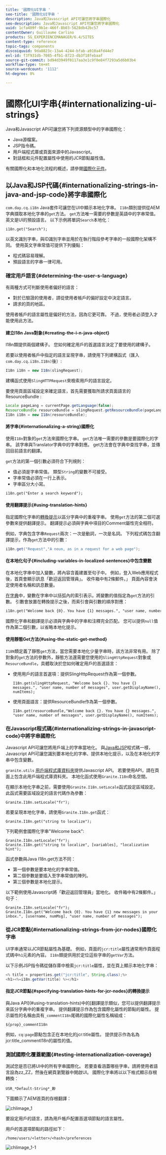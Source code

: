 ```yaml
---
title: '國際化UI字串 '
seo-title: '國際化UI字串 '
description: Java和Javascript API可讓您將字串國際化
seo-description: Java和Javascript API可讓您將字串國際化
uuid: 1cfa409f-9b1e-466f-8b03-5628db42bc57
contentOwner: Guillaume Carlino
products: SG_EXPERIENCEMANAGER/6.4/SITES
content-type: reference
topic-tags: components
discoiquuid: 9da8823c-13a4-4244-bfab-a910a4fd44e7
exl-id: f3f931db-7085-4fb1-8723-db3f18febaaf
source-git-commit: bd94d3949f0117aa3e1c9f0e84f7293a5d6b03b4
workflow-type: tm+mt
source-wordcount: '1112'
ht-degree: 0%

---
```


# 國際化UI字串{#internationalizing-ui-strings}

Java和Javascript API可讓您將下列資源類型中的字串國際化：

* Java源檔案。
* JSP指令碼。
* 用戶端程式庫或頁面來源中的Javascript。
* 對話框和元件配置屬性中使用的JCR節點屬性值。

有關國際化和本地化流程的概述，請參閱[國際化元件](/help/sites-developing/i18n.md)。

## 以Java和JSP代碼{#internationalizing-strings-in-java-and-jsp-code}將字串國際化

`com.day.cq.i18n` Java套件可讓您在UI中顯示本地化字串。 `I18n`類別提供從AEM字典擷取本地化字串的`get`方法。 `get`方法唯一需要的參數是英語中的字串常值。 英文是UI的預設語言。 以下示例將單詞`Search`本地化：

`i18n.get("Search");`

以英文識別字串，與ID識別字串並用於在執行階段參考字串的一般國際化架構不同。 使用英文字串常值可提供下列優點：

* 程式碼容易理解。
* 預設語言的字串一律可用。

### 確定用戶語言{#determining-the-user-s-language}

有兩種方式可判斷使用者偏好的語言：

* 對於已驗證的使用者，請從使用者帳戶的偏好設定中決定語言。
* 請求的頁的地區。

使用者帳戶的語言屬性是偏好的方法，因為它更可靠。 不過，使用者必須登入才能使用此方法。

#### 建立I18n Java對象{#creating-the-i-n-java-object}

I18n類提供兩個建構子。 您如何確定用戶的首選語言決定了要使用的建構子。

若要以使用者帳戶中指定的語言呈現字串，請使用下列建構函式（匯入`com.day.cq.i18n.I18n)`後）:

```java
I18n i18n = new I18n(slingRequest);
```

建構函式使用`SlingHTTPRequest`來檢索用戶的語言設定。

要使用頁面區域設定來確定語言，首先需要獲取所請求頁面語言的ResourceBundle :

```java
Locale pageLang = currentPage.getLanguage(false);
ResourceBundle resourceBundle = slingRequest.getResourceBundle(pageLang);
I18n i18n = new I18n(resourceBundle); 
```

#### 將字串{#internationalizing-a-string}國際化

使用`I18n`對象的`get`方法來國際化字串。 `get`方法唯一需要的參數是要國際化的字串。 該字串與Translator字典中的字串對應。 get方法會在字典中查找字串，並傳回目前語言的翻譯。

`get`方法的第一個引數必須符合下列規則：

* 值必須是字串常值。 類型`String`的變數不可接受。
* 字串常值必須在一行上表示。
* 字串區分大小寫。

```xml
i18n.get("Enter a search keyword");
```

#### 使用翻譯提示{#using-translation-hints}

指定國際化字串的[轉換提示](/help/sites-developing/i18n-translator.md#adding-changing-and-removing-strings)以區分字典中的重複字串。 使用`get`方法的第二個可選參數來提供翻譯提示。 翻譯提示必須與字典中項目的Comment屬性完全相符。

例如，字典包含字串`Request`兩次：一次是動詞，一次是名詞。 下列程式碼包含翻譯提示，作為`get`方法中的引數：

```java
i18n.get("Request","A noun, as in a request for a web page");
```

#### 在本地化句子{#including-variables-in-localized-sentences}中包含變數

在本地化字串中加入變數，將內容含義建置至句子中。 例如，登入Web應用程式後，首頁會顯示訊息「歡迎返回管理員」。 收件箱中有2條郵件。」 頁面內容會決定使用者名稱和訊息數量。

[在字典](/help/sites-developing/i18n-translator.md#adding-changing-and-removing-strings)中，變數在字串中以括弧內的索引表示。將變數的值指定為`get`方法的引數。 引數會放置在轉換提示之後，而索引會與引數的順序對應：

```xml
i18n.get("Welcome back {0}. You have {1} messages.", "user name, number of messages", user.getDisplayName(), numItems); 
```

國際化字串和翻譯提示必須與字典中的字串和注釋完全匹配。 您可以提供`null`值作為第二個引數，以省略本地化提示。

#### 使用靜態Get方法{#using-the-static-get-method}

`I18N`類定義了靜態`get`方法，當您需要本地化少量字串時，該方法非常有用。 除了對象的`get`方法的參數外，靜態方法還需要您使用的`SlingHttpRequest`對象或`ResourceBundle`，具體取決於您如何確定用戶的首選語言：

* 使用用戶的語言首選項：提供SlingHttpRequest作為第一個參數。

   `I18n.get(slingHttpRequest, "Welcome back {}. You have {} messages.", "user name, number of messages", user.getDisplayName(), numItems);`
* 使用頁面語言：提供ResourceBundle作為第一個參數。

   `I18n.get(resourceBundle,"Welcome back {}. You have {} messages.", "user name, number of messages", user.getDisplayName(), numItems);`

### 在Javascript程式碼{#internationalizing-strings-in-javascript-code}中將字串國際化

Javascript API可讓您將用戶端上的字串當地化。 與[Java和JSP](#internationalizing-strings-in-java-and-jsp-code)程式碼一樣，Javascript API可讓您識別要本地化的字串、提供本地化提示，以及在本地化的字串中包含變數。

`granite.utils` [用戶端程式庫資料夾](/help/sites-developing/clientlibs.md)提供Javascript API。 若要使用API，請在頁面上包含此用戶端程式庫資料夾。 本地化函式使用`Granite.I18n`命名空間。

在顯示本地化字串之前，需要使用`Granite.I18n.setLocale`函式設定區域設定。 此函式需要區域設定的語言代碼作為參數：

```
Granite.I18n.setLocale("fr");
```

若要呈現本地化字串，請使用`Granite.I18n.get`函式：

```
Granite.I18n.get("string to localize");
```

下列範例會國際化字串&quot;Welcome back&quot;:

```
Granite.I18n.setLocale("fr");
Granite.I18n.get("string to localize", [variables], "localization hint");
```

函式參數與Java I18n.get方法不同：

* 第一個參數是要本地化的字串常值。
* 第二個參數是要插入至字串常值的陣列。
* 第三個參數是本地化提示。

以下範例使用Javascript將「歡迎返回管理員」當地化。 收件箱中有2條郵件。」 句子：

```
Granite.I18n.setLocale("fr");
Granite.I18n.get("Welcome back {0}. You have {1} new messages in your inbox.", [username, numMsg], "user name, number of messages");
```

### 從JCR節點{#internationalizing-strings-from-jcr-nodes}國際化字串

UI字串通常以JCR節點屬性為基礎。 例如，頁面的`jcr:title`屬性通常用作頁面程式碼中`h1`元素的內容。 `I18n`類提供用於定位這些字串的`getVar`方法。

以下示例JSP指令碼從儲存庫中檢索`jcr:title`屬性，並在頁上顯示本地化字串：

```java
<% title = properties.get("jcr:title", String.class);%>
<h1><%=i18n.getVar(title) %></h1>
```

#### 指定JCR節點{#specifying-translation-hints-for-jcr-nodes}的轉換提示

與Java API](#using-translation-hints)中的[翻譯提示類似，您可以提供翻譯提示來區分字典中的重複字串。 提供翻譯提示作為包含國際化屬性的節點的屬性。 提示屬性的名稱由具有`_commentI18n`尾碼的國際化屬性名稱組成：

`${prop}_commentI18n`

例如，`cq:page`節點包含正在本地化的jcr:title屬性。 提供提示作為名為jcr:title_commentI18n的屬性的值。

### 測試國際化覆蓋範圍{#testing-internationalization-coverage}

測試您是否已將UI中的所有字串國際化。 若要查看涵蓋哪些字串，請將使用者語言設為zz_ZZ，然後在網頁瀏覽器中開啟UI。 國際化字串將以以下格式顯示存根轉換：

`USR_*Default-String*_尠`

下圖顯示了AEM首頁的存根翻譯：

![chlimage_1](assets/chlimage_1.jpeg)

要設定用戶的語言，請為用戶帳戶配置首選項節點的語言屬性。

用戶的首選項節點的路徑如下：

`/home/users/<letter>/<hash>/preferences`

![chlimage_1-1](assets/chlimage_1-1.jpeg)
